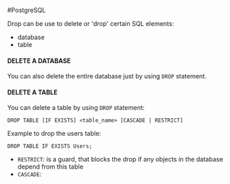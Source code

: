#PostgreSQL 


Drop can be use to delete or 'drop' certain SQL elements: 

* database
* table

#### DELETE A DATABASE

You can also delete the entire database just by using `DROP` statement. 

#### DELETE A TABLE


You can delete a table by using `DROP` statement: 

```PostgreSQL
DROP TABLE [IF EXISTS] <table_name> [CASCADE | RESTRICT]
```

Example to drop the users table: 

```PostgreSQL
DROP TABLE IF EXISTS Users; 
```


* `RESTRICT`: is a guard, that blocks the drop if any objects in the database depend from this table
* `CASCADE`: 